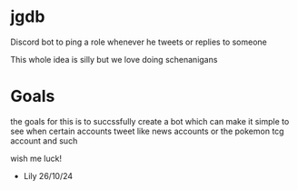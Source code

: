# jgdb
Discord bot to ping a role whenever he tweets or replies to someone

This whole idea is silly but we love doing schenanigans

# Goals
the goals for this is to succssfully create a bot which can 
make it simple to see when certain accounts tweet like news accounts
or the pokemon tcg account and such

wish me luck!
- Lily 26/10/24
